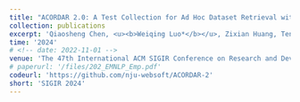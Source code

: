 ```yaml
---
title: "ACORDAR 2.0: A Test Collection for Ad Hoc Dataset Retrieval with Densely Pooled Datasets and Question-Style Queries"
collection: publications
excerpt: 'Qiaosheng Chen, <u><b>Weiqing Luo*</b></u>, Zixian Huang, Tengteng Lin, Xiaxia Wang, Ahmet Soylu, Basil Ell, Baifan Zhou, Evgeny Kharlamov, Gong Cheng' 
time: '2024'
# <!-- date: 2022-11-01 -->
venue: 'The 47th International ACM SIGIR Conference on Research and Development in Information Retrieval'
# paperurl: '/files/202_EMNLP_Emp.pdf'
codeurl: 'https://github.com/nju-websoft/ACORDAR-2'
short: 'SIGIR 2024'
---
```

<!-- - **[SIGIR'24]** ACORDAR 2.0: A Test Collection for Ad Hoc Dataset Retrieval with Densely Pooled Datasets and Question-Style Queries \\
Qiaosheng Chen, **Weiqing Luo**, Zixian Huang, Tengteng Lin, Xiaxia Wang, Ahmet Soylu, Basil Ell, Baifan Zhou, Evgeny Kharlamov, Gong Cheng \\
[[paper](https://hcnaeg.github.io)]
[[code](https://github.com/nju-websoft/ACORDAR-2)]
[[proceedings](https://hcnaeg.github.io)]
[[BibTeX](https://hcnaeg.github.io)] -->